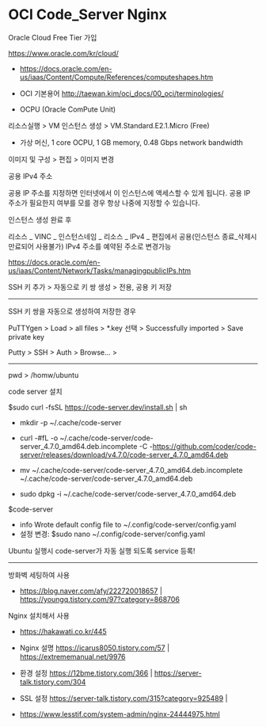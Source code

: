 # OCI Code_Server Nginx

Oracle Cloud Free Tier 가입

https://www.oracle.com/kr/cloud/

  - https://docs.oracle.com/en-us/iaas/Content/Compute/References/computeshapes.htm
  
  - OCI 기본용어 http://taewan.kim/oci_docs/00_oci/terminologies/

  - OCPU (Oracle ComPute Unit)

리소스실행 > VM 인스턴스 생성 > VM.Standard.E2.1.Micro (Free)

  - 가상 머신, 1 core OCPU, 1 GB memory, 0.48 Gbps network bandwidth

이미지 및 구성 > 편집 > 이미지 변경

공용 IPv4 주소

공용 IP 주소를 지정하면 인터넷에서 이 인스턴스에 액세스할 수 있게 됩니다. 공용 IP 주소가 필요한지 여부를 모를 경우 항상 나중에 지정할 수 있습니다.

인스턴스 생성 완료 후

리소스 _ VINC _ 인스턴스네임 _ 리소스 _ IPv4 _ 편집에서 공용(인스턴스 종료_삭제시 만료되어 사용불가) IPv4 주소를 예약된 주소로 변경가능

https://docs.oracle.com/en-us/iaas/Content/Network/Tasks/managingpublicIPs.htm

SSH 키 추가 > 자동으로 키 쌍 생성 > 전용, 공용 키 저장

-------------------------

SSH 키 쌍을 자동으로 생성하여 저장한 경우

PuTTYgen > Load > all files > *.key 선택 > Successfully imported > Save private key

Putty > SSH > Auth > Browse... > 

--------------------------

pwd > /homw/ubuntu

code server 설치

$sudo curl -fsSL https://code-server.dev/install.sh | sh

  + mkdir -p ~/.cache/code-server
  
  + curl -#fL -o ~/.cache/code-server/code-server_4.7.0_amd64.deb.incomplete -C -https://github.com/coder/code-server/releases/download/v4.7.0/code-server_4.7.0_amd64.deb

  + mv ~/.cache/code-server/code-server_4.7.0_amd64.deb.incomplete ~/.cache/code-server/code-server_4.7.0_amd64.deb
  
  + sudo dpkg -i ~/.cache/code-server/code-server_4.7.0_amd64.deb

$code-server  

  - info Wrote default config file to ~/.config/code-server/config.yaml
  - 설정 변경: $sudo nano ~/.config/code-server/config.yaml

Ubuntu 실행시 code-server가 자동 실행 되도록 service 등록!

------------------------------

방화벽 세팅하여 사용
  - https://blog.naver.com/afy/222720018657   |   https://youngq.tistory.com/97?category=868706
  
Nginx 설치해서 사용
  - https://hakawati.co.kr/445
  
  - Nginx 설명 https://icarus8050.tistory.com/57    |   https://extrememanual.net/9976
  - 환경 설정 https://12bme.tistory.com/366   |   https://server-talk.tistory.com/304
  - SSL 설정 https://server-talk.tistory.com/315?category=925489    |   
  - https://www.lesstif.com/system-admin/nginx-24444975.html



